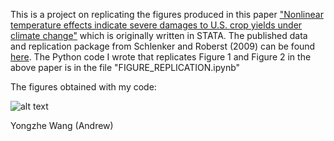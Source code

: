 This is a project on replicating the figures produced in this paper ["Nonlinear temperature effects indicate severe damages to U.S. crop yields under climate change"](https://www.pnas.org/doi/epdf/10.1073/pnas.0906865106) which is originally written in STATA. The published data and replication package from Schlenker and Roberst (2009) can be found [here]( https://www.dropbox.com/sh/kdmufjja1ow0j22/AABhm9NMlRMvAo5ZRgBiZWkIa?dl=0). The Python code I wrote that replicates Figure 1 and Figure 2 in the above paper is in the file "FIGURE_REPLICATION.ipynb"

The figures obtained with my code:

![alt text](https://github.com/Cat-Like-IceCream/Figure_Replication/blob/main/Figure1.png)

Yongzhe Wang (Andrew)
